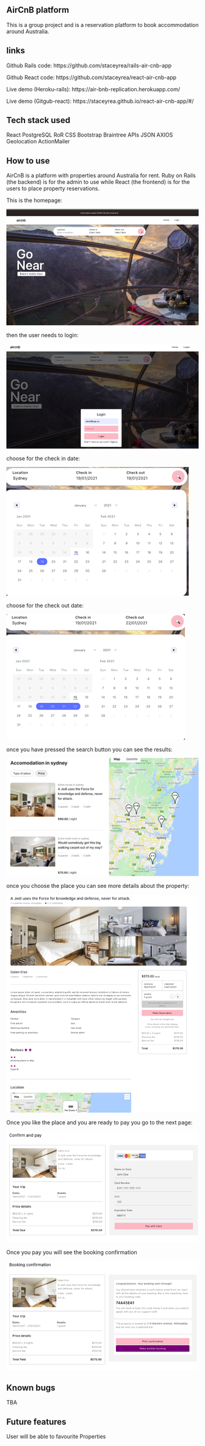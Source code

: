 AirCnB platform
-----------------------------------------------------

This is a group project and is a reservation platform to book accommodation around Australia.

links
------------------------------------------------------
<p>Github Rails code: https://github.com/staceyrea/rails-air-cnb-app </p>
<p>Github React code: https://github.com/staceyrea/react-air-cnb-app </p>
<p>Live demo (Heroku-rails): https://air-bnb-replication.herokuapp.com/ </p>
<p>Live demo (Gitgub-react): https://staceyrea.github.io/react-air-cnb-app/#/ </p>

Tech stack used
------------------------------------------------------

React
PostgreSQL
RoR
CSS
Bootstrap
Braintree
APIs
JSON
AXIOS
Geolocation
ActionMailer



How to use
------------------------------------------------------

AirCnB is a platform with properties around Australia for rent. Ruby on Rails (the backend) is for the admin to use while React (the frontend) is for the users to place property reservations.

This is the homepage:

![](public/home.png)

then the user needs to login:

![](public/login.png)

choose for the check in date:

![](public/checkin.png)

choose for the check out date:

![](public/checkout.png)

once you have pressed the search button you can see the results:

![](public/searchresults.png)

once you choose the place you can see more details about the property:

![](public/selection.png)

Once you like the place and you are ready to pay you go to the next page:

![](public/payment.png)

Once you pay you will see the booking confirmation

![](public/bookingconfirmation.png)



Known bugs
------------------------------------------------------
TBA

Future features
------------------------------------------------------
User will be able to favourite Properties
